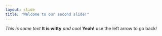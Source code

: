 ```yaml
---
layout: slide
title: "Welcome to our second slide!"
---
```

_This is some text_ __It is witty__ *and cool* __Yeah!__
use the left arrow to go back!
